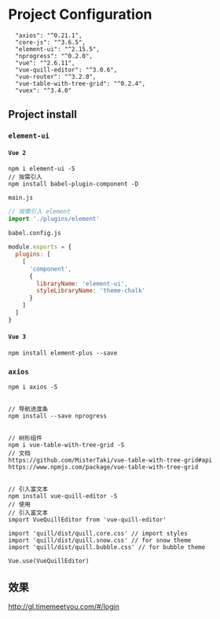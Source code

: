 <!--
 * @Descripttion:
 * @Author: SUI
 * @Date: 2021-08-16 19:01:41
 * @LastEditors: SUI
 * @LastEditTime: 2021-09-11 00:04:42
 * @FilePath: \mall-system-gitee\z.md
-->

# Project Configuration

```
  "axios": "^0.21.1",
  "core-js": "^3.6.5",
  "element-ui": "^2.15.5",
  "nprogress": "^0.2.0",
  "vue": "^2.6.11",
  "vue-quill-editor": "^3.0.6",
  "vue-router": "^3.2.0",
  "vue-table-with-tree-grid": "^0.2.4",
  "vuex": "^3.4.0"
```

## Project install

### `element-ui`

#### `Vue 2`

```
npm i element-ui -S
// 按需引入
npm install babel-plugin-component -D
```

`main.js`

```javascript
// 按需引入 element
import './plugins/element'
```

`babel.config.js`

```javascript
module.exports = {
  plugins: [
    [
      'component',
      {
        libraryName: 'element-ui',
        styleLibraryName: 'theme-chalk'
      }
    ]
  ]
}
```

#### `Vue 3`

```
npm install element-plus --save
```

### `axios`

```
npm i axios -S


// 导航进度条
npm install --save nprogress


// 树形组件
npm i vue-table-with-tree-grid -S
// 文档
https://github.com/MisterTaki/vue-table-with-tree-grid#api
https://www.npmjs.com/package/vue-table-with-tree-grid


// 引入富文本
npm install vue-quill-editor -S
// 使用
// 引入富文本
import VueQuillEditor from 'vue-quill-editor'

import 'quill/dist/quill.core.css' // import styles
import 'quill/dist/quill.snow.css' // for snow theme
import 'quill/dist/quill.bubble.css' // for bubble theme

Vue.use(VueQuillEditor)
```

## 效果

http://gl.timemeetyou.com/#/login
